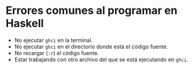 # Errores comunes al programar en Haskell

- No ejecutar `ghci` en la terminal.
- No ejecutar `ghci` en el directorio donde está el código fuente.
- No recargar (`:r`) el código fuente.
- Estar trabajando con otro archivo del que se está ejecutando en `ghci`.
